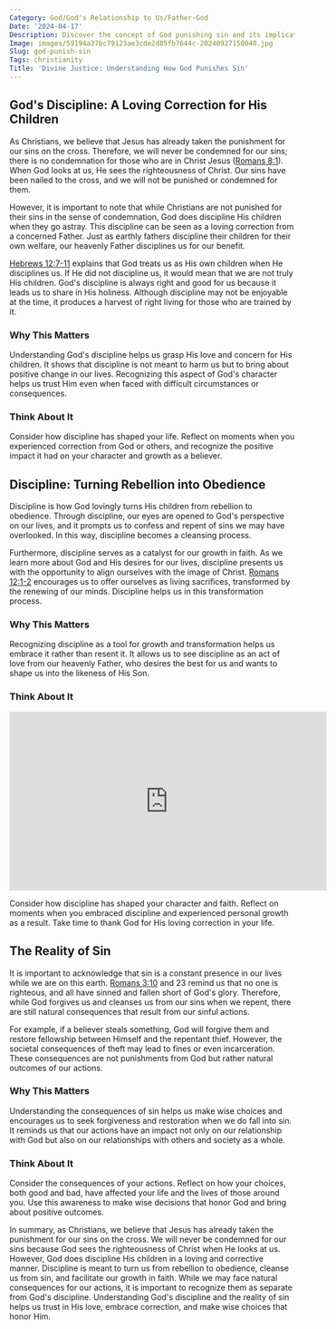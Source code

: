 ```yaml
---
Category: God/God's Relationship to Us/Father-God
Date: '2024-04-17'
Description: Discover the concept of God punishing sin and its implications on morality, justice, and spiritual beliefs. Explore the role of divine retribution in religious teachings.
Image: images/59194a37bc79123ae3cde2d85fb7644c-20240927150040.jpg
Slug: god-punish-sin
Tags: christianity
Title: 'Divine Justice: Understanding How God Punishes Sin'
---
```


## God's Discipline: A Loving Correction for His Children

As Christians, we believe that Jesus has already taken the punishment for our sins on the cross. Therefore, we will never be condemned for our sins; there is no condemnation for those who are in Christ Jesus ([Romans 8:1](https://www.bibleref.com/Romans/8/Romans-8-1.html)). When God looks at us, He sees the righteousness of Christ. Our sins have been nailed to the cross, and we will not be punished or condemned for them.

However, it is important to note that while Christians are not punished for their sins in the sense of condemnation, God does discipline His children when they go astray. This discipline can be seen as a loving correction from a concerned Father. Just as earthly fathers discipline their children for their own welfare, our heavenly Father disciplines us for our benefit.

[Hebrews 12:7-11](https://www.bibleref.com/Hebrews/12/Hebrews-12-7.html) explains that God treats us as His own children when He disciplines us. If He did not discipline us, it would mean that we are not truly His children. God's discipline is always right and good for us because it leads us to share in His holiness. Although discipline may not be enjoyable at the time, it produces a harvest of right living for those who are trained by it.

### Why This Matters

Understanding God's discipline helps us grasp His love and concern for His children. It shows that discipline is not meant to harm us but to bring about positive change in our lives. Recognizing this aspect of God's character helps us trust Him even when faced with difficult circumstances or consequences.

### Think About It

Consider how discipline has shaped your life. Reflect on moments when you experienced correction from God or others, and recognize the positive impact it had on your character and growth as a believer.

## Discipline: Turning Rebellion into Obedience

Discipline is how God lovingly turns His children from rebellion to obedience. Through discipline, our eyes are opened to God's perspective on our lives, and it prompts us to confess and repent of sins we may have overlooked. In this way, discipline becomes a cleansing process.

Furthermore, discipline serves as a catalyst for our growth in faith. As we learn more about God and His desires for our lives, discipline presents us with the opportunity to align ourselves with the image of Christ. [Romans 12:1-2](https://www.bibleref.com/Romans/12/Romans-12-1.html) encourages us to offer ourselves as living sacrifices, transformed by the renewing of our minds. Discipline helps us in this transformation process.

### Why This Matters

Recognizing discipline as a tool for growth and transformation helps us embrace it rather than resent it. It allows us to see discipline as an act of love from our heavenly Father, who desires the best for us and wants to shape us into the likeness of His Son.

### Think About It


<iframe width="560" height="315" src="https://www.youtube.com/embed/M30_aShEwIE" frameborder="0" allow="autoplay; encrypted-media" allowfullscreen></iframe>


Consider how discipline has shaped your character and faith. Reflect on moments when you embraced discipline and experienced personal growth as a result. Take time to thank God for His loving correction in your life.

## The Reality of Sin

It is important to acknowledge that sin is a constant presence in our lives while we are on this earth. [Romans 3:10](https://www.bibleref.com/Romans/3/Romans-3-10.html) and 23 remind us that no one is righteous, and all have sinned and fallen short of God's glory. Therefore, while God forgives us and cleanses us from our sins when we repent, there are still natural consequences that result from our sinful actions.

For example, if a believer steals something, God will forgive them and restore fellowship between Himself and the repentant thief. However, the societal consequences of theft may lead to fines or even incarceration. These consequences are not punishments from God but rather natural outcomes of our actions. 

### Why This Matters

Understanding the consequences of sin helps us make wise choices and encourages us to seek forgiveness and restoration when we do fall into sin. It reminds us that our actions have an impact not only on our relationship with God but also on our relationships with others and society as a whole.

### Think About It

Consider the consequences of your actions. Reflect on how your choices, both good and bad, have affected your life and the lives of those around you. Use this awareness to make wise decisions that honor God and bring about positive outcomes.

In summary, as Christians, we believe that Jesus has already taken the punishment for our sins on the cross. We will never be condemned for our sins because God sees the righteousness of Christ when He looks at us. However, God does discipline His children in a loving and corrective manner. Discipline is meant to turn us from rebellion to obedience, cleanse us from sin, and facilitate our growth in faith. While we may face natural consequences for our actions, it is important to recognize them as separate from God's discipline. Understanding God's discipline and the reality of sin helps us trust in His love, embrace correction, and make wise choices that honor Him.